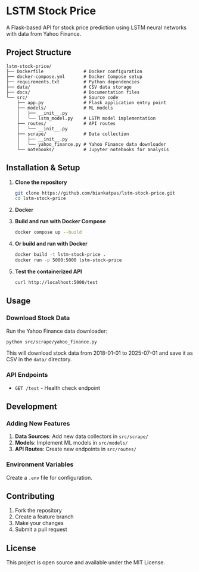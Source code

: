 # LSTM Stock Price

A Flask-based API for stock price prediction using LSTM neural networks with data from Yahoo Finance.

## Project Structure

```
lstm-stock-price/
├── Dockerfile               # Docker configuration
├── docker-compose.yml       # Docker Compose setup
├── requirements.txt         # Python dependencies
├── data/                    # CSV data storage
├── docs/                    # Documentation files
└── src/                     # Source code
    ├── app.py               # Flask application entry point
    ├── models/              # ML models
    │   ├── __init__.py
    │   └── lstm_model.py    # LSTM model implementation
    ├── routes/              # API routes
    │   └── __init__.py
    ├── scrape/              # Data collection
    │   ├── __init__.py
    │   └── yahoo_finance.py # Yahoo Finance data downloader
    └── notebooks/           # Jupyter notebooks for analysis
```

## Installation & Setup

1. **Clone the repository**
   ```bash
   git clone https://github.com/biankatpas/lstm-stock-price.git
   cd lstm-stock-price
   ```

2. **Docker**

1. **Build and run with Docker Compose**
   ```bash
   docker compose up --build
   ```

2. **Or build and run with Docker**
   ```bash
   docker build -t lstm-stock-price .
   docker run -p 5000:5000 lstm-stock-price
   ```

3. **Test the containerized API**
   ```bash
   curl http://localhost:5000/test
   ```

## Usage

### Download Stock Data

Run the Yahoo Finance data downloader:

```bash
python src/scrape/yahoo_finance.py
```

This will download stock data from 2018-01-01 to 2025-07-01 and save it as CSV in the `data/` directory.

### API Endpoints

- `GET /test` - Health check endpoint

## Development

### Adding New Features

1. **Data Sources**: Add new data collectors in `src/scrape/`
2. **Models**: Implement ML models in `src/models/`
3. **API Routes**: Create new endpoints in `src/routes/`

### Environment Variables

Create a `.env` file for configuration.

## Contributing

1. Fork the repository
2. Create a feature branch
3. Make your changes
4. Submit a pull request

## License

This project is open source and available under the MIT License.
